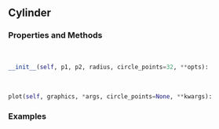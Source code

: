 ## <a id="McUtils.McUtils.Plots.Primitives.Cylinder">Cylinder</a>


### Properties and Methods
<a id="McUtils.McUtils.Plots.Primitives.Cylinder.__init__" class="docs-object-method">&nbsp;</a>
```python
__init__(self, p1, p2, radius, circle_points=32, **opts): 
```

<a id="McUtils.McUtils.Plots.Primitives.Cylinder.plot" class="docs-object-method">&nbsp;</a>
```python
plot(self, graphics, *args, circle_points=None, **kwargs): 
```

### Examples
